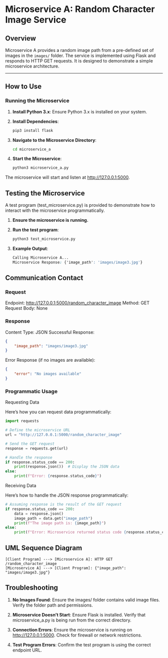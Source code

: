# Microservice A: Random Character Image Service

## Overview

Microservice A provides a random image path from a pre-defined set of images in the `images/` folder. The service is implemented using Flask and responds to HTTP GET requests. It is designed to demonstrate a simple microservice architecture.

---

## How to Use

### Running the Microservice

1. **Install Python 3.x**: Ensure Python 3.x is installed on your system.

2. **Install Dependencies**:
   ```bash
   pip3 install flask

3. **Navigate to the Microservice Directory**:
   ```bash
   cd microservice_a
   
4. **Start the Microservice**:
   ```bash
   python3 microservice_a.py

The microservice will start and listen at http://127.0.0.1:5000.

## Testing the Microservice

A test program (test_microservice.py) is provided to demonstrate how to interact with the microservice programmatically.

1. **Ensure the microservice is running.**

2. **Run the test program**:
   ```bash
   python3 test_microservice.py

3. **Example Output**:
   ```css
   Calling Microservice A...
   Microservice Response: {'image_path': 'images/image3.jpg'}

## Communication Contact

### Request

Endpoint: http://127.0.0.1:5000/random_character_image
Method: GET
Request Body: None

### Response

Content Type: JSON
Successful Response:
```json
{
    "image_path": "images/image3.jpg"
}
```
Error Response (if no images are available):
```json
{
    "error": "No images available"
}
```

### Programmatic Usage

Requesting Data

Here’s how you can request data programmatically:
```python
import requests

# Define the microservice URL
url = "http://127.0.0.1:5000/random_character_image"

# Send the GET request
response = requests.get(url)

# Handle the response
if response.status_code == 200:
    print(response.json())  # Display the JSON data
else:
    print(f"Error: {response.status_code}")
```

Receiving Data

Here’s how to handle the JSON response programmatically:
```python
# Assuming response is the result of the GET request
if response.status_code == 200:
    data = response.json()
    image_path = data.get("image_path")
    print(f"The image path is: {image_path}")
else:
    print(f"Error: Microservice returned status code {response.status_code}")
```

## UML Sequence Diagram
```plaintext
[Client Program] ---> [Microservice A]: HTTP GET /random_character_image
[Microservice A] ---> [Client Program]: {"image_path": "images/image3.jpg"}
```

## Troubleshooting

1. **No Images Found**:
   Ensure the images/ folder contains valid image files.
   Verify the folder path and permissions.

2. **Microservice Doesn’t Start**:
   Ensure Flask is installed.
   Verify that microservice_a.py is being run from the correct directory.

3. **Connection Errors**:
   Ensure the microservice is running on http://127.0.0.1:5000.
   Check for firewall or network restrictions.

4. **Test Program Errors**:
   Confirm the test program is using the correct endpoint URL.
